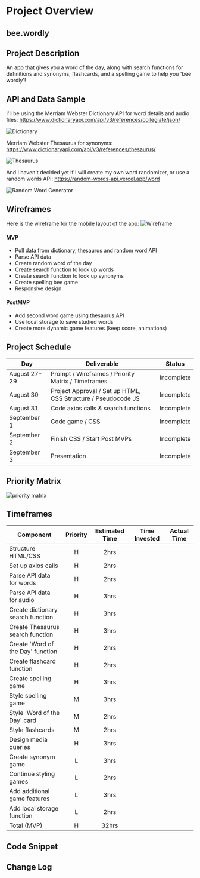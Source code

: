 # Project Overview

## bee.wordly

## Project Description
An app that gives you a word of the day, along with search functions for definitions and synonyms, flashcards, and a spelling game to help you 'bee wordly'!

## API and Data Sample

I'll be using the Merriam Webster Dictionary API for word details and audio files:
https://www.dictionaryapi.com/api/v3/references/collegiate/json/

![Dictionary](./images/dictionaryAPI.png)


Merriam Webster Thesaurus for synonyms:
https://www.dictionaryapi.com/api/v3/references/thesaurus/

![Thesaurus](./images/thesaurusAPI.png)


And I haven't decided yet if I will create my own word randomizer, or use a random words API: 
https://random-words-api.vercel.app/word

![Random Word Generator](./images/randomwordAPI.png)
## Wireframes

Here is the wireframe for the mobile layout of the app:
![Wireframe](./images/p1wireframe.png)
#### MVP 

- Pull data from dictionary, thesaurus and random word API 
- Parse API data
- Create random word of the day 
- Create search function to look up words
- Create search function to look up synonyms
- Create spelling bee game
- Responsive design

#### PostMVP  

- Add second word game using thesaurus API
- Use local storage to save studied words
- Create more dynamic game features (keep score, animations)

## Project Schedule

|  Day | Deliverable | Status
|---|---| ---|
|August 27-29| Prompt / Wireframes / Priority Matrix / Timeframes | Incomplete
|August 30| Project Approval / Set up HTML, CSS Structure / Pseudocode JS | Incomplete
|August 31| Code axios calls & search functions | Incomplete
|September 1| Code game / CSS | Incomplete
|September 2| Finish CSS / Start Post MVPs  | Incomplete
|September 3| Presentation | Incomplete


## Priority Matrix

![priority matrix](./images/priority-matrix.jpg)


## Timeframes

| Component | Priority | Estimated Time | Time Invested | Actual Time |
| --- | :---: |  :---: | :---: | :---: |
| Structure HTML/CSS | H | 2hrs|  |  |
| Set up axios calls | H | 2hrs|  |  |
| Parse API data for words | H | 2hrs|  |  |
| Parse API data for audio | H | 3hrs|  |  |
| Create dictionary search function | H | 3hrs|  |  |
| Create Thesaurus search function | H | 3hrs|  |  |
| Create 'Word of the Day' function | H | 2hrs|  |  |
| Create flashcard function | H | 2hrs|  |  |
| Create spelling game | H | 3hrs|  |  |
| Style spelling game | M | 3hrs|  |  |
| Style 'Word of the Day' card | M | 2hrs|  |  |
| Style flashcards | M | 2hrs |  |  |
| Design media queries | H | 3hrs|  |  |
| Create synonym game | L | 3hrs|  |  |
| Continue styling games | L | 2hrs|  |  |
| Add additional game features | L | 3hrs|  |  |
| Add local storage function | L | 2hrs|  |  |
| Total (MVP) | H | 32hrs|  |  |

## Code Snippet


## Change Log
  
